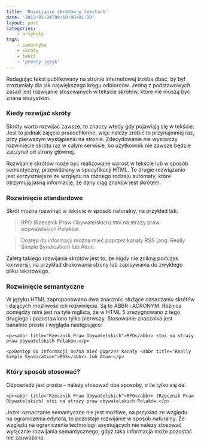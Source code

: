 ```yaml
---
title: 'Rozwijanie skrótów w tekstach'
date: '2013-01-04T09:10:00+01:00'
layout: post
categories:
    - artykuły
tags:
    - semantyka
    - skróty
    - tekst
    - 'prosty język'
---
```


Redagując tekst publikowany na stronie internetowej trzeba dbać, by był zrozumiały dla jak największego kręgu odbiorców. Jedną z podstawowych zasad jest rozwijanie stosowanych w tekście skrótów, które nie muszą być znane wszystkim.

### Kiedy rozwijać skróty

Skróty warto rozwijać zawsze, to znaczy wtedy gdy pojawiają się w tekście. Jest to jednak zajęcie pracochłonne, więc należy zrobić to przynajmniej raz, przy pierwszym wystąpieniu na stronie. Zdecydowanie nie wystarczy rozwinięcie skrótu raz w całym serwisie, bo użytkownik nie zawsze będzie zaczynał od strony głównej.

Rozwijanie skrótów może być realizowane wprost w tekście lub w sposób semantyczny, przewidziany w specyfikacji HTML. To drugie rozwiązanie jest korzystniejsze ze względu na różnego rodzaju automaty, które otrzymują jasną informację, że dany ciąg znaków jest skrótem.

### Rozwinięcie standardowe

Skrót można rozwinąć w tekście w sposób naturalny, na przykład tak:

> RPO (Rzecznik Praw Obywatelskich) stoi na straży praw obywatelskich Polaków.

> Dostęp do informacji można mieć poprzez kanały RSS (ang. Really Simple Syndication) lub Atom.

Zaletą takiego rozwijania skrótów jest to, że nigdy nie znikną podczas konwersji, na przykład drukowania strony lub zapisywania do zwykłego pliku tekstowego.

### Rozwinięcie semantyczne

W języku HTML zaproponowano dwa znaczniki służące oznaczaniu skrótów i dających możliwość ich rozwinięcia. Są to ABBR i ACRONYM. Różnica pomiędzy nimi jest na tyle mglista, że w HTML 5 zrezygnowano z tego drugiego i pozostawiono tylko pierwszy. Stosowanie znacznika jest banalnie proste i wygląda następująco:

```
<p><abbr title="Rzecznik Praw Obywatelskich">RPO</abbr> stoi na straży praw obywatelskich Polaków.</p>

<p>Dostęp do informacji można mieć poprzez kanały <abbr title="Really Simple Syndication">RSS</abbr> lub Atom.</p>
```

### Który sposób stosować?

Odpowiedź jest prosta – należy stosować oba sposoby, o ile tylko się da.

```
<p><abbr title="Rzecznik Praw Obywatelskich">RPO</abbr> (Rzecznik Praw Obywatelskich) stoi na straży praw obywatelskich Polaków.</p>
```

Jeżeli oznaczanie semantyczne nie jest możliwe, na przykład ze względu na ograniczenia edytora, to pozostaje rozwijanie w sposób naturalny. Ze względu na ograniczenia technologii asystujących nie należy stosować wyłącznie rozwijania semantycznego, gdyż taka informacja może pozostać nie zauważona.
